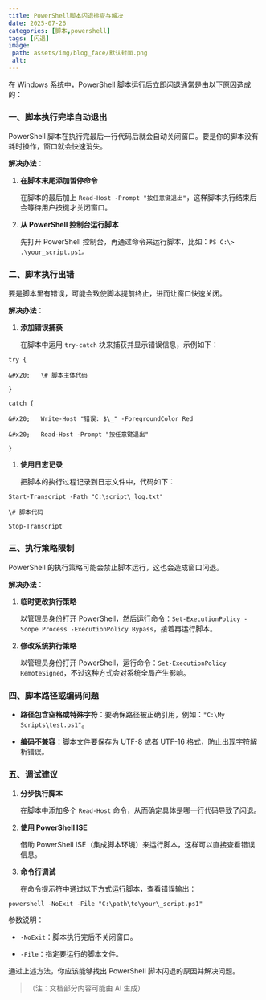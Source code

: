 ```yaml
---
title: PowerShell脚本闪退排查与解决
date: 2025-07-26
categories: [脚本,powershell]
tags: [闪退]
image:
 path: assets/img/blog_face/默认封面.png
 alt:
---
```


在 Windows 系统中，PowerShell 脚本运行后立即闪退通常是由以下原因造成的：

### 一、脚本执行完毕自动退出

PowerShell 脚本在执行完最后一行代码后就会自动关闭窗口。要是你的脚本没有耗时操作，窗口就会快速消失。

**解决办法**：



1.  **在脚本末尾添加暂停命令**

    在脚本的最后加上 `Read-Host -Prompt "按任意键退出"`，这样脚本执行结束后会等待用户按键才关闭窗口。

2.  **从 PowerShell 控制台运行脚本**

    先打开 PowerShell 控制台，再通过命令来运行脚本，比如：`PS C:\> .\your_script.ps1`。

### 二、脚本执行出错

要是脚本里有错误，可能会致使脚本提前终止，进而让窗口快速关闭。

**解决办法**：



1.  **添加错误捕获**

    在脚本中运用 `try-catch` 块来捕获并显示错误信息，示例如下：



```
try {

&#x20;   \# 脚本主体代码

}

catch {

&#x20;   Write-Host "错误: $\_" -ForegroundColor Red

&#x20;   Read-Host -Prompt "按任意键退出"

}
```



1.  **使用日志记录**

    把脚本的执行过程记录到日志文件中，代码如下：



```
Start-Transcript -Path "C:\script\_log.txt"

\# 脚本代码

Stop-Transcript
```

### 三、执行策略限制

PowerShell 的执行策略可能会禁止脚本运行，这也会造成窗口闪退。

**解决办法**：



1.  **临时更改执行策略**

    以管理员身份打开 PowerShell，然后运行命令：`Set-ExecutionPolicy -Scope Process -ExecutionPolicy Bypass`，接着再运行脚本。

2.  **修改系统执行策略**

    以管理员身份打开 PowerShell，运行命令：`Set-ExecutionPolicy RemoteSigned`，不过这种方式会对系统全局产生影响。

### 四、脚本路径或编码问题



*   **路径包含空格或特殊字符**：要确保路径被正确引用，例如：`"C:\My Scripts\test.ps1"`。

*   **编码不兼容**：脚本文件要保存为 UTF-8 或者 UTF-16 格式，防止出现字符解析错误。

### 五、调试建议



1.  **分步执行脚本**

    在脚本中添加多个 `Read-Host` 命令，从而确定具体是哪一行代码导致了闪退。

2.  **使用 PowerShell ISE**

    借助 PowerShell ISE（集成脚本环境）来运行脚本，这样可以直接查看错误信息。

3.  **命令行调试**

    在命令提示符中通过以下方式运行脚本，查看错误输出：



```
powershell -NoExit -File "C:\path\to\your\_script.ps1"
```

参数说明：



*   `-NoExit`：脚本执行完后不关闭窗口。

*   `-File`：指定要运行的脚本文件。

通过上述方法，你应该能够找出 PowerShell 脚本闪退的原因并解决问题。

> （注：文档部分内容可能由 AI 生成）
